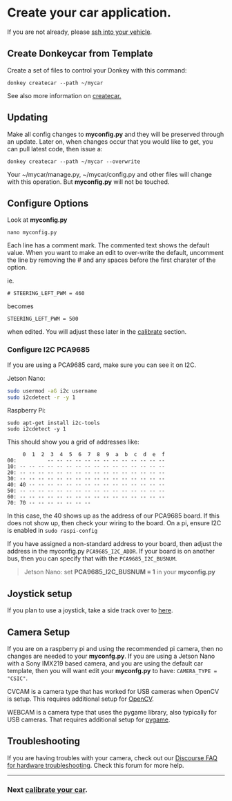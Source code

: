 # Create your car application.

If you are not already, please [ssh into your vehicle](/guide/robot_sbc/setup_raspberry_pi/#step-5-connecting-to-the-pi).


## Create Donkeycar from Template

Create a set of files to control your Donkey with this command:

```
donkey createcar --path ~/mycar
```

See also more information on [createcar.](/utility/donkey/#create-car)


## Updating

Make all config changes to __myconfig.py__ and they will be preserved through an update. Later on, when changes occur that you would like to get, you can pull latest code, then issue a:

```
donkey createcar --path ~/mycar --overwrite
```

Your ~/mycar/manage.py, ~/mycar/config.py and other files will change with this operation. But __myconfig.py__ will not be touched.

## Configure Options

Look at __myconfig.py__
```
nano myconfig.py
```
Each line has a comment mark. The commented text shows the default value. When you want to make an edit to over-write the default, uncomment the line by removing the # and any spaces before the first charater of the option.

ie.

`# STEERING_LEFT_PWM = 460`

becomes

`STEERING_LEFT_PWM = 500`

when edited. You will adjust these later in the [calibrate](/guide/calibrate/) section.

### Configure I2C PCA9685
If you are using a PCA9685 card, make sure you can see it on I2C.

Jetson Nano:

```bash
sudo usermod -aG i2c username
sudo i2cdetect -r -y 1
```

Raspberry Pi:

```
sudo apt-get install i2c-tools
sudo i2cdetect -y 1
```

This should show you a grid of addresses like:

```
     0  1  2  3  4  5  6  7  8  9  a  b  c  d  e  f
00:          -- -- -- -- -- -- -- -- -- -- -- -- --
10: -- -- -- -- -- -- -- -- -- -- -- -- -- -- -- --
20: -- -- -- -- -- -- -- -- -- -- -- -- -- -- -- --
30: -- -- -- -- -- -- -- -- -- -- -- -- -- -- -- --
40: 40 -- -- -- -- -- -- -- -- -- -- -- -- -- -- --
50: -- -- -- -- -- -- -- -- -- -- -- -- -- -- -- --
60: -- -- -- -- -- -- -- -- -- -- -- -- -- -- -- --
70: 70 -- -- -- -- -- -- --
```

In this case, the 40 shows up as the address of our PCA9685 board. If this does not show up, then check your wiring to the board. On a pi, ensure I2C is enabled in ```sudo raspi-config```

If you have assigned a non-standard address to your board, then adjust the address in the myconfig.py `PCA9685_I2C_ADDR`. If your board is on another bus, then you can specify that with the `PCA9685_I2C_BUSNUM`.

> Jetson Nano: set __PCA9685_I2C_BUSNUM = 1__ in your __myconfig.py__


## Joystick setup

If you plan to use a joystick, take a side track over to [here](/parts/controllers/#joystick-controller).

## Camera Setup

If you are on a raspberry pi and using the recommended pi camera, then no changes are needed to your __myconfg.py__. If you are using a Jetson Nano with a Sony IMX219 based camera, and you are using the default car template, then you will want edit your __myconfg.py__ to have:
`CAMERA_TYPE = "CSIC"`. 

CVCAM is a camera type that has worked for USB cameras when OpenCV is setup. This requires additional setup for [OpenCV](https://pypi.org/project/opencv-python/).

WEBCAM is a camera type that uses the pygame library, also typically for USB cameras. That requires additional setup for [pygame](https://www.pygame.org/wiki/GettingStarted).

## Troubleshooting

If you are having troubles with your camera, check out our [Discourse FAQ for hardware troubleshooting](https://donkey.discourse.group/t/faq-troubleshooting/33). Check this forum for more help.

-------

### Next [calibrate your car](/guide/calibrate/).